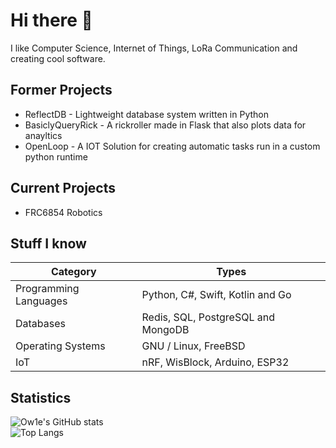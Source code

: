 # Hi there 👋
I like Computer Science, Internet of Things, LoRa Communication and creating cool software.

## Former Projects
- ReflectDB - Lightweight database system written in Python
- BasiclyQueryRick - A rickroller made in Flask that also plots data for anayltics 
- OpenLoop - A IOT Solution for creating automatic tasks run in a custom python runtime

## Current Projects
- FRC6854 Robotics

## Stuff I know
| Category              | Types                              |
|-----------------------|------------------------------------|
| Programming Languages | Python, C#, Swift, Kotlin and Go   |
| Databases             | Redis, SQL, PostgreSQL and MongoDB |
| Operating Systems     | GNU / Linux, FreeBSD               |
| IoT                   | nRF, WisBlock, Arduino, ESP32      |

## Statistics
![Ow1e's GitHub stats](https://github-readme-stats.vercel.app/api?username=Ow1e&show_icons=true&theme=tokyonight)  
![Top Langs](https://github-readme-stats.vercel.app/api/top-langs/?username=Ow1e&layout=compact&theme=tokyonight)
